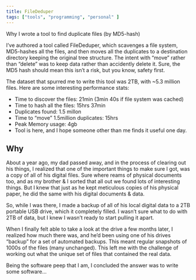 ```yaml
---
title: FileDeduper
tags: ["tools", "programming", "personal" ]
---
```

Why I wrote a tool to find duplicate files (by MD5-hash)

I’ve authored a tool called FileDeduper, which scavenges a file system,
MD5-hashes all the files, and then moves all the duplicates to a destination
directory keeping the original tree structure. The intent with “move” rather
than “delete” was to keep data rather than accidently delete it. Sure, the MD5
hash should mean this isn’t a risk, but you know, safety first.

The dataset that spurred me to write this tool was 2TB, with ~5.3 million files.
Here are some interesting performance stats:  
- Time to discover the files: 21min (3min 40s if file system was cached)
- Time to hash all the files: 15hrs 37min
- Duplicates found: 1.5 millon
- Time to “move” 1.5million duplicates: 15hrs
- Peak Memory usage: 4gb
- Tool is here, and I hope someone other than me finds it useful one day.

## Why

About a year ago, my dad passed away, and in the process of clearing out his
things, I realized that one of the important things to make sure I got, was a
copy of all of his digital files. Sure where reams of physical documents too,
and as my brother & I sorted that all out we found lots of interesting things.
But I knew that just as he kept meticulous copies of his physical paper, he did the same with his digital documents & data.

So, while I was there, I made a backup of all of his local digital data to a 2TB
portable USB drive, which it completely filled. I wasn’t sure what to do with
2TB of data, but I knew I wasn’t ready to start pulling it apart.

When I finally felt able to take a look at the drive a few months later, I
realized how much there was, and he’d been using one of his drives “backup” for
a set of automated backups. This meant regular snapshots of 1000s of the files
(many unchanged). This left me with the challenge of working out what the unique
set of files that contained the real data.

Being the software peep that I am, I concluded the answer was to write some
software…